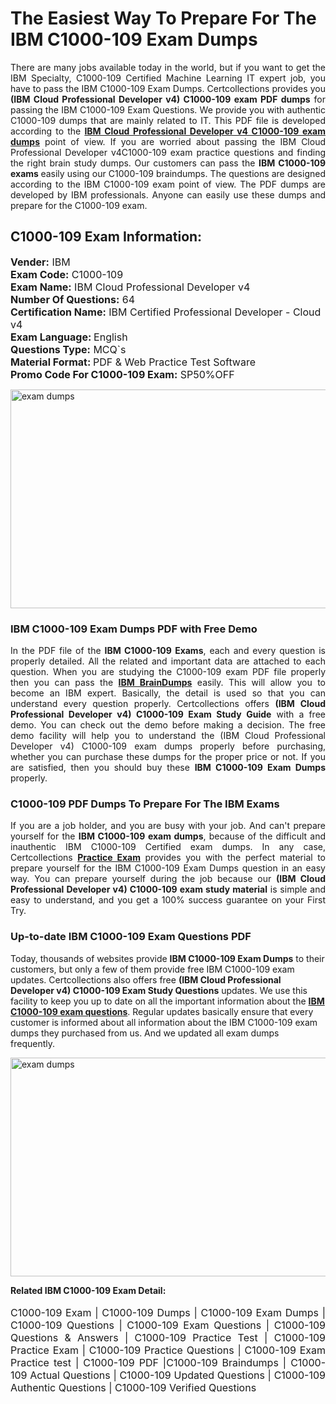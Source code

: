 <h1>The Easiest Way To Prepare For The IBM C1000-109 Exam Dumps</h1> <p style="text-align:justify">There are many jobs available today in the world, but if you want to get the IBM Specialty, C1000-109 Certified Machine Learning IT expert job, you have to pass the IBM C1000-109 Exam Dumps. Certcollections provides you <strong>(IBM Cloud Professional Developer v4) C1000-109 exam PDF dumps</strong> for passing the IBM C1000-109 Exam Questions. We provide you with authentic C1000-109 dumps that are mainly related to IT. This PDF file is developed according to the <a href="https://www.certsofficial.com/ibm/c1000-109-questions"><strong>IBM Cloud Professional Developer v4 C1000-109 exam dumps</strong></a> point of view. If you are worried about passing the IBM Cloud Professional Developer v4C1000-109 exam practice questions and finding the right brain study dumps. Our customers can pass the <strong>IBM C1000-109 exams </strong>easily using our C1000-109 braindumps. The questions are designed according to the IBM C1000-109 exam point of view. The PDF dumps are developed by IBM professionals. Anyone can easily use these dumps and prepare for the C1000-109 exam.</p> <h2><strong>C1000-109 Exam Information:</strong></h2> <p><span style="font-size:16px"><strong>Vender:</strong> IBM<br /> <strong>Exam Code:</strong> C1000-109<br /> <strong>Exam Name:</strong> IBM Cloud Professional Developer v4<br /> <strong>Number Of Questions:</strong> 64<br /> <strong>Certification Name:</strong> IBM Certified Professional Developer - Cloud v4<br /> <strong>Exam Language: </strong>English<br /> <strong>Questions Type:</strong> MCQ`s<br /> <strong>Material Format: </strong>PDF & Web Practice Test Software<br /> <strong>Promo Code For C1000-109 Exam:</strong> SP50%OFF</span></p> <p><a href="https://www.certsofficial.com/ibm/c1000-109-questions" rel="no-follow"><img alt="exam dumps" src="https://www.certcollections.com/uploads/content/certsofficial.jpg" style="height:350px; width:750px" /></a></p> <h3><strong>IBM C1000-109 Exam Dumps PDF with Free Demo</strong></h3> <p style="text-align:justify">In the PDF file of the <strong>IBM C1000-109 Exams</strong>, each and every question is properly detailed. All the related and important data are attached to each question. When you are studying the C1000-109 exam PDF file properly then you can pass the <a href="https://www.certsofficial.com/ibm-dumps"><strong>IBM BrainDumps</strong></a> easily. This will allow you to become an IBM expert. Basically, the detail is used so that you can understand every question properly. Certcollections offers <strong>(IBM Cloud Professional Developer v4) C1000-109 Exam Study Guide</strong> with a free demo. You can check out the demo before making a decision. The free demo facility will help you to understand the (IBM Cloud Professional Developer v4) C1000-109 exam dumps properly before purchasing, whether you can purchase these dumps for the proper price or not. If you are satisfied, then you should buy these <strong>IBM C1000-109 Exam Dumps</strong> properly.</p> <h3><strong>C1000-109 PDF Dumps To Prepare For The IBM Exams</strong></h3> <p style="text-align:justify">If you are a job holder, and you are busy with your job. And can't prepare yourself for the <strong>IBM C1000-109 exam dumps</strong>, because of the difficult and inauthentic IBM C1000-109 Certified exam dumps. In any case, Certcollections <strong><a href="https://www.certsofficial.com/">Practice Exam</a></strong> provides you with the perfect material to prepare yourself for the IBM C1000-109 Exam Dumps question in an easy way. You can prepare yourself during the job because our <strong>(IBM Cloud Professional Developer v4) C1000-109 exam study material</strong> is simple and easy to understand, and you get a 100% success guarantee on your First Try.</p> <h3><strong>Up-to-date IBM C1000-109 Exam Questions PDF</strong></h3> <p>Today, thousands of websites provide <strong>IBM C1000-109 Exam Dumps</strong> to their customers, but only a few of them provide free IBM C1000-109 exam updates. Certcollections also offers free <strong>(IBM Cloud Professional Developer v4) C1000-109 Exam Study Questions</strong> updates. We use this facility to keep you up to date on all the important information about the <a href="https://www.certsofficial.com/ibm/c1000-109-questions"><strong>IBM C1000-109 exam questions</strong></a>. Regular updates basically ensure that every customer is informed about all information about the IBM C1000-109 exam dumps they purchased from us. And we updated all exam dumps frequently.</p> <p><a href="https://www.certsofficial.com/ibm/c1000-109-questions"><img alt="exam dumps " src="https://www.certcollections.com/uploads/content/certsofficial2.jpg" style="height:350px; width:750px" /></a></p> <p style="text-align:justify"><span style="font-size:14px"><strong>Related IBM C1000-109 Exam Detail:</strong></span><br /> <br /> <span style="font-size:16px">C1000-109 Exam | C1000-109 Dumps | C1000-109 Exam Dumps | C1000-109 Questions | C1000-109 Exam Questions | C1000-109 Questions & Answers | C1000-109 Practice Test | C1000-109 Practice Exam | C1000-109 Practice Questions | C1000-109 Exam Practice test | C1000-109 PDF |C1000-109 Braindumps | C1000-109 Actual Questions | C1000-109 Updated Questions | C1000-109 Authentic Questions | C1000-109 Verified Questions</span></p>
